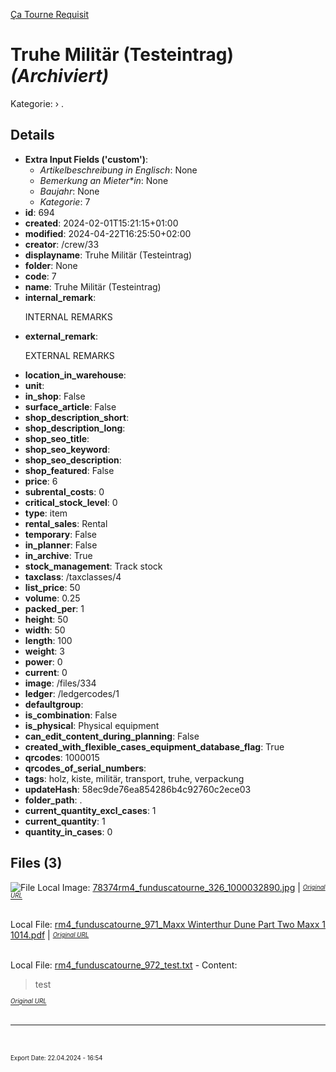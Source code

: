 [Ça Tourne Requisit](https://www.catourne.ch)

# Truhe Militär (Testeintrag) *(Archiviert)*

Kategorie: › .



## Details
- **Extra Input Fields ('custom')**:
  - *Artikelbeschreibung in Englisch*: None
  - *Bemerkung an Mieter\*in*: None
  - *Baujahr*: None
  - *Kategorie*: 7
- **id**: 694
- **created**: 2024-02-01T15:21:15+01:00
- **modified**: 2024-04-22T16:25:50+02:00
- **creator**: /crew/33
- **displayname**: Truhe Militär (Testeintrag)
- **folder**: None
- **code**: 7
- **name**: Truhe Militär (Testeintrag)
- **internal_remark**: <p>INTERNAL REMARKS</p>
- **external_remark**: <p>EXTERNAL REMARKS</p>
- **location_in_warehouse**: 
- **unit**: 
- **in_shop**: False
- **surface_article**: False
- **shop_description_short**: 
- **shop_description_long**: 
- **shop_seo_title**: 
- **shop_seo_keyword**: 
- **shop_seo_description**: 
- **shop_featured**: False
- **price**: 6
- **subrental_costs**: 0
- **critical_stock_level**: 0
- **type**: item
- **rental_sales**: Rental
- **temporary**: False
- **in_planner**: False
- **in_archive**: True
- **stock_management**: Track stock
- **taxclass**: /taxclasses/4
- **list_price**: 50
- **volume**: 0.25
- **packed_per**: 1
- **height**: 50
- **width**: 50
- **length**: 100
- **weight**: 3
- **power**: 0
- **current**: 0
- **image**: /files/334
- **ledger**: /ledgercodes/1
- **defaultgroup**: 
- **is_combination**: False
- **is_physical**: Physical equipment
- **can_edit_content_during_planning**: False
- **created_with_flexible_cases_equipment_database_flag**: True
- **qrcodes**: 1000015
- **qrcodes_of_serial_numbers**: 
- **tags**: holz, kiste, militär, transport, truhe, verpackung
- **updateHash**: 58ec9de76ea854286b4c92760c2ece03
- **folder_path**: .
- **current_quantity_excl_cases**: 1
- **current_quantity**: 1
- **quantity_in_cases**: 0

## Files (3)
![File](<../7_1000015_Truhe Militär Testeintrag/78374rm4_funduscatourne_326_1000032890.jpg>)
Local Image: [78374rm4_funduscatourne_326_1000032890.jpg](<../7_1000015_Truhe Militär Testeintrag/78374rm4_funduscatourne_326_1000032890.jpg>) | <sub><sup>[*Original URL*](https://s3-eu-west-1.amazonaws.com/rentman-production/78374%2Frm4_funduscatourne_326_1000032890.jpg)</sup></sub><br><br>


Local File: [rm4_funduscatourne_971_Maxx Winterthur Dune Part Two Maxx 1 1014.pdf](<../7_1000015_Truhe Militär Testeintrag/rm4_funduscatourne_971_Maxx Winterthur Dune Part Two Maxx 1 1014.pdf>) | <sub><sup>[*Original URL*](https://rentman-production.s3.eu-west-1.amazonaws.com/78374/rm4_funduscatourne_971_Maxx%20Winterthur%2C%20Dune%20Part%20Two%2C%20Maxx%201%2C%2010%3B14.pdf?X-Amz-Content-Sha256=UNSIGNED-PAYLOAD&X-Amz-Algorithm=AWS4-HMAC-SHA256&X-Amz-Credential=AKIAJAR6GCDQO4AZO4KQ%2F20240422%2Feu-west-1%2Fs3%2Faws4_request&X-Amz-Date=20240422T145405Z&X-Amz-SignedHeaders=host&X-Amz-Expires=36000&X-Amz-Signature=1b058a82edb2fb455ee4dac0553d129f446b83092e7ea5de9d26441cea47bf26)</sup></sub><br><br>


Local File: [rm4_funduscatourne_972_test.txt](<../7_1000015_Truhe Militär Testeintrag/rm4_funduscatourne_972_test.txt>) - Content:

> test

<sub><sup>[*Original URL*](https://rentman-production.s3.eu-west-1.amazonaws.com/78374/rm4_funduscatourne_972_test.txt?X-Amz-Content-Sha256=UNSIGNED-PAYLOAD&X-Amz-Algorithm=AWS4-HMAC-SHA256&X-Amz-Credential=AKIAJAR6GCDQO4AZO4KQ%2F20240422%2Feu-west-1%2Fs3%2Faws4_request&X-Amz-Date=20240422T145405Z&X-Amz-SignedHeaders=host&X-Amz-Expires=36000&X-Amz-Signature=d915cdd7e28d648ce89f6d29109504d4efe0dc018168b57eee85330a9b1e941a)</sup></sub><br><br>



---
<br><br><sub><sup>Export Date: 22.04.2024 - 16:54</sub></sup>
